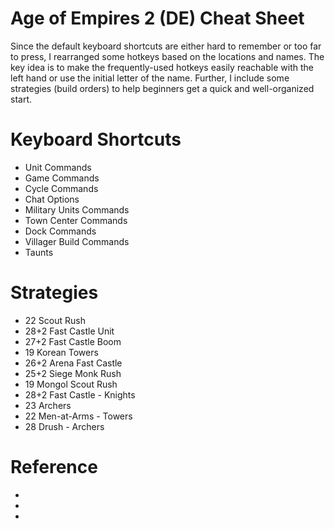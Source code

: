 # Age of Empires 2 (DE) Cheat Sheet

Since the default keyboard shortcuts are either hard to remember or too far to press, I rearranged some hotkeys based on the locations and names. The key idea is to make the frequently-used hotkeys easily reachable with the left hand or use the initial letter of the name. Further, I include some strategies (build orders) to help beginners get a quick and well-organized start.

# Keyboard Shortcuts

- Unit Commands
- Game Commands
- Cycle Commands
- Chat Options
- Military Units Commands
- Town Center Commands
- Dock Commands
- Villager Build Commands
- Taunts

# Strategies

- 22 Scout Rush
- 28+2 Fast Castle Unit
- 27+2 Fast Castle Boom
- 19 Korean Towers
- 26+2 Arena Fast Castle
- 25+2 Siege Monk Rush
- 19 Mongol Scout Rush
- 28+2 Fast Castle - Knights
- 23 Archers
- 22 Men-at-Arms - Towers
- 28 Drush - Archers

# Reference

- [Keyboard Shortcuts by Meng]: https://www.bilibili.com/video/av22359198

- [Build Orders by Cicero]: https://www.aoezone.net/threads/interactive-build-order-guide.150157

- [St4rk Tutorials]: https://www.youtube.com/channel/UCoX5HqFM4qEGJYfj0TEOIpg